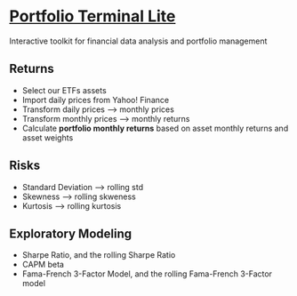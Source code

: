 # [Portfolio Terminal Lite](https://netzissou.shinyapps.io/PortfolioTerminalLite/)
Interactive toolkit for financial data analysis and portfolio management

## Returns

* Select our ETFs assets
* Import daily prices from Yahoo! Finance
* Transform daily prices -->   monthly prices
* Transform monthly prices --> monthly returns 
* Calculate **portfolio monthly returns** based on asset monthly returns and asset weights

## Risks

* Standard Deviation --> rolling std
* Skewness --> rolling skweness
* Kurtosis --> rolling kurtosis

## Exploratory Modeling

* Sharpe Ratio, and the rolling Sharpe Ratio
* CAPM beta
* Fama-French 3-Factor Model, and the rolling Fama-French 3-Factor model

